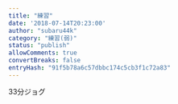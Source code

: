 ```yaml
---
title: "練習"
date: '2018-07-14T20:23:00'
author: "subaru44k"
category: "練習(弱)"
status: "publish"
allowComments: true
convertBreaks: false
entryHash: "91f5b78a6c57dbbc174c5cb3f1c72a83"
---
```

33分ジョグ

